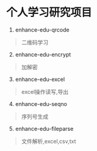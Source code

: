 # 个人学习研究项目

1. enhance-edu-qrcode
>二维码学习
2. enhance-edu-encrypt
>加解密
3. enhance-edu-excel
>excel操作读写,导出
4. enhance-edu-seqno
>序列号生成
5. enhance-edu-fileparse
>文件解析,excel,csv,txt
